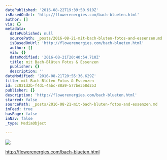 ```yaml
---
datePublished: '2016-08-22T19:39:50.910Z'
isBasedOnUrl: 'http://flowerenergies.com/bach-blueten.html'
author: []
via: {}
metadata:
  datePublished: null
  sourcePath: _posts/2016-08-21-mit-bach-bluten-fotos-and-essenzen.md
  isBasedOnUrl: 'http://flowerenergies.com/bach-blueten.html'
  author: []
  via: {}
  dateModified: '2016-08-21T20:40:54.710Z'
  title: mit Bach-Blüten Fotos & Essenzen
  publisher: {}
  description: ''
dateModified: '2016-08-21T20:55:36.629Z'
title: mit Bach-Blüten Fotos & Essenzen
id: cc821d2b-f4d1-4abc-88a9-577be358d253
publisher: {}
description: 'http://flowerenergies.com/bach-blueten.html'
starred: false
sourcePath: _posts/2016-08-21-mit-bach-bluten-fotos-and-essenzen.md
inFeed: true
hasPage: false
inNav: false
_type: MediaObject

---
```

![](https://the-grid-user-content.s3-us-west-2.amazonaws.com/3e199758-71a9-4ede-a875-950536f10a6c.jpg)

http://flowerenergies.com/bach-blueten.html